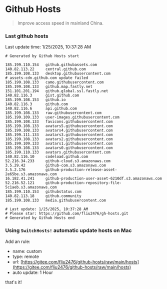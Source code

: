 # Github Hosts

> Improve access speed in mainland China.

### Last github hosts

Last update time: 1/25/2025, 10:37:28 AM

```base
# Generated by Github Hosts start 

185.199.110.154   github.githubassets.com
140.82.113.22     central.github.com
185.199.108.133   desktop.githubusercontent.com
# assets-cdn.github.com update failed
185.199.108.133   camo.githubusercontent.com
185.199.108.133   github.map.fastly.net
151.101.201.194   github.global.ssl.fastly.net
140.82.116.3      gist.github.com
185.199.108.153   github.io
140.82.116.3      github.com
140.82.116.6      api.github.com
185.199.108.133   raw.githubusercontent.com
185.199.109.133   user-images.githubusercontent.com
185.199.108.133   favicons.githubusercontent.com
185.199.108.133   avatars5.githubusercontent.com
185.199.108.133   avatars4.githubusercontent.com
185.199.111.133   avatars3.githubusercontent.com
185.199.108.133   avatars2.githubusercontent.com
185.199.109.133   avatars1.githubusercontent.com
185.199.108.133   avatars0.githubusercontent.com
185.199.110.133   avatars.githubusercontent.com
140.82.116.10     codeload.github.com
52.216.34.233     github-cloud.s3.amazonaws.com
3.5.29.42         github-com.s3.amazonaws.com
3.5.2.176         github-production-release-asset-2e65be.s3.amazonaws.com
16.182.41.241     github-production-user-asset-6210df.s3.amazonaws.com
52.216.52.121     github-production-repository-file-5c1aeb.s3.amazonaws.com
185.199.110.153   githubstatus.com
140.82.113.18     github.community
185.199.108.133   media.githubusercontent.com

# Last update: 1/25/2025, 10:37:28 AM
# Please star: https://github.com/fliu2476/gh-hosts.git
# Generated by Github Hosts end
```

### Using `SwitchHosts!` automatic update hosts on Mac
Add an rule:
- name: custom
- type: remote
- url: [https://gitee.com/fliu2476/github-hosts/raw/main/hosts](https://gitee.com/fliu2476/github-hosts/raw/main/hosts)
- auto update: 1 Hour

that's it!

